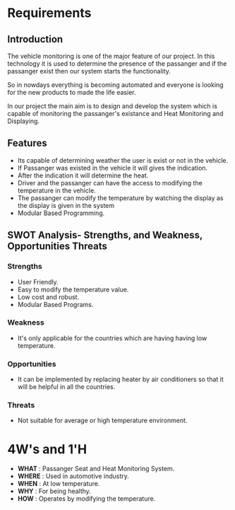 # Requirements
## Introduction
The vehicle monitoring is one of the major feature of our project.
In this technology it is used to determine the presence of the passanger
and if the passanger exist then our system starts the functionality.

So in nowdays everything is becoming automated and everyone is looking for the new 
products to made the life easier.

In our project the main aim is to design and develop the system which is capable of 
monitoring the passanger's existance and Heat Monitoring and Displaying.

## Features
- Its capable of determining weather the user is exist or not in the vehicle.
- If Passanger was existed in the vehicle it will gives the indication.
- After the indication it will determine the heat.
- Driver and the passanger can have the access to modifying the temperature in the vehicle.
- The passanger can modify the temperature by watching the display as the display is given in the system
- Modular Based Programming.

## SWOT Analysis- Strengths, and Weakness, Opportunities Threats
### Strengths
- User Friendly.
- Easy to modify the temperature value.
- Low cost and robust.
- Modular Based Programs.

### Weakness
- It's only applicable for the countries which are having having low temperature.

### Opportunities
- It can be implemented by replacing heater by air conditioners so that it will be helpful in all the countries.

### Threats
- Not suitable for average or high temperature environment.

# 4W's and 1'H
- **WHAT** : Passanger Seat and Heat Monitoring System.
- **WHERE** : Used in automotive industry.
- **WHEN** : At low temperature.
- **WHY** : For being healthy.
- **HOW** : Operates by modifying the temperature.

